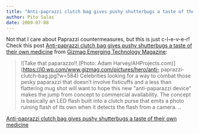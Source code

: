 ```yaml
---
title: "Anti-paprazzi clutch bag gives pushy shutterbugs a taste of their own medicine"
author: Pito Salas
date: 2009-07-08
---
```




Not that I care about Paprazzi countermeasures, but this is just c-l-e-v-e-r!
Check this post [Anti-paprazzi clutch bag gives pushy shutterbugs a taste of
their own
medicine](<http://feedproxy.google.com/~r/GizmagEmergingTechnologyMagazine/~3/VXfjTuNdeuM/>)
from [Gizmag Emerging Technology Magazine](<http://www.gizmag.com/xml/>):

> ![Take that paparazzo!! \(Photo: Adam
> Harvey/AHProjects.com\)](https://i0.wp.com/www.gizmag.com/pictures/hero/anti-
> paprazzi-clutch-bag.jpg?w=584) Celebrities looking for a way to combat those
> pesky paparazzi that doesn’t involve fisticuffs and a less than flattering
> mug shot will want to hope this new "anti-paparazzi device" makes the jump
> from concept to commercial availability. The concept is basically an LED
> flash built into a clutch purse that emits a photo ruining flash of its own
> when it detects the flash from a camera. ..


[Anti-paprazzi clutch bag gives pushy shutterbugs a taste of their own medicine](None)

